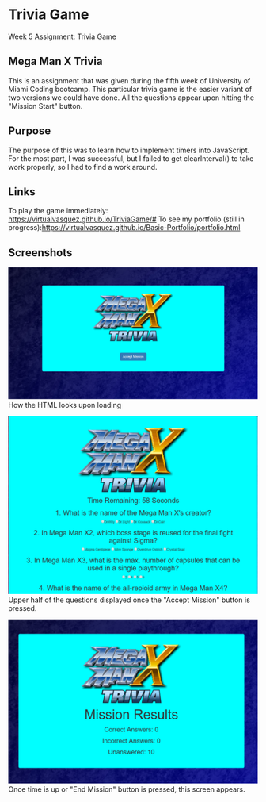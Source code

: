# Trivia Game
Week 5 Assignment: Trivia Game

## Mega Man X Trivia

This is an assignment that was given during the fifth week of University of Miami Coding bootcamp. This particular trivia game is the easier variant of two versions we could have done. All the questions appear upon hitting the "Mission Start" button.

## Purpose

The purpose of this was to learn how to implement timers into JavaScript. For the most part, I was successful, but I failed to get clearInterval() to take work properly, so I had to find a work around. 

## Links

To play the game immediately: https://virtualvasquez.github.io/TriviaGame/#
To see my portfolio (still in progress):https://virtualvasquez.github.io/Basic-Portfolio/portfolio.html 

## Screenshots
![Start](assets/images/start.png)
How the HTML looks upon loading

![Questions](assets/images/questions.png)
Upper half of the questions displayed once the "Accept Mission" button is pressed.

![Results](assets/images/results.png)
Once time is up or "End Mission" button is pressed, this screen appears.

